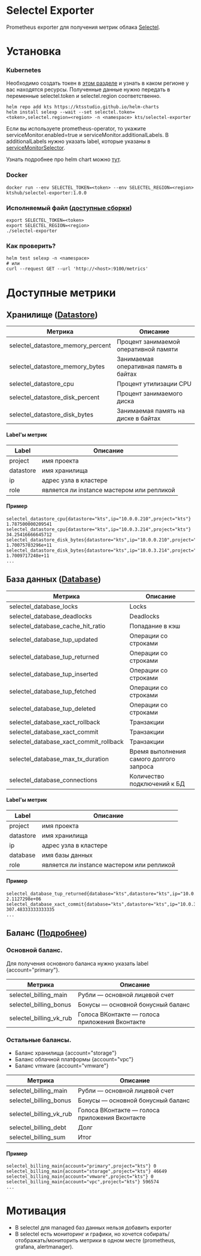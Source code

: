 # Selectel Exporter

Prometheus exporter для получения метрик облака [Selectel](https://selectel.ru).

# Установка

### Kubernetes
Необходимо создать токен в [этом разделе](https://my.selectel.ru/profile/apikeys) и узнать в каком регионе у вас находятся ресурсы.
Полученные данные нужно передать в переменные selectel.token и selectel.region соответственно.
```shell
helm repo add kts https://ktsstudio.github.io/helm-charts
helm install selexp --wait --set selectel.token=<token>,selectel.region=<region> -n <namespace> kts/selectel-exporter 
```
Если вы используете prometheus-operator, то укажите serviceMonitor.enabled=true и serviceMonitor.additionalLabels. В additionalLabels нужно указать label, которые указаны в [serviceMonitorSelector](https://github.com/prometheus-operator/prometheus-operator/blob/master/Documentation/user-guides/getting-started.md).

Узнать подробнее про helm chart можно [тут](https://github.com/ktsstudio/helm-charts/tree/main/charts/selectel-exporter).

### Docker
```shell
docker run --env SELECTEL_TOKEN=<token> --env SELECTEL_REGION=<region> ktshub/selectel-exporter:1.0.0
```

### Исполняемый файл ([доступные сборки](https://github.com/ktsstudio/selectel-exporter/releases))
```shell
export SELECTEL_TOKEN=<token>
export SELECTEL_REGION=<region>
./selectel-exporter 
```

### Как проверить?

```shell
helm test selexp -n <namespace>
# или
curl --request GET --url 'http://<host>:9100/metrics' 
```

# Доступные метрики 

## Хранилище ([Datastore](https://developers.selectel.ru/docs/selectel-cloud-platform/dbaas_api/))
Метрика | Описание
--------|----------
selectel_datastore_memory_percent|Процент занимаемой оперативной памяти
selectel_datastore_memory_bytes|Занимаемая оперативная память в байтах
selectel_datastore_cpu|Процент утилизации CPU
selectel_datastore_disk_percent|Процент занимаемого диска
selectel_datastore_disk_bytes|Занимаемая память на диске в байтах

#### Label'ы метрик
Label | Описание
--------|----------
project|имя проекта 
datastore|имя хранилища
ip|адрес узла в кластере
role|является ли instance мастером или репликой

#### Пример
    selectel_datastore_cpu{datastore="kts",ip="10.0.0.210",project="kts"} 1.787500000209541
    selectel_datastore_cpu{datastore="kts",ip="10.0.3.214",project="kts"} 34.25416666645712
    selectel_datastore_disk_bytes{datastore="kts",ip="10.0.0.210",project="kts"} 1.70075703296e+11
    selectel_datastore_disk_bytes{datastore="kts",ip="10.0.3.214",project="kts"} 1.7009717248e+11
    ...

## База данных ([Database](https://developers.selectel.ru/docs/selectel-cloud-platform/dbaas_api/))
Метрика | Описание
--------|----------
selectel_database_locks|Locks
selectel_database_deadlocks|Deadlocks
selectel_database_cache_hit_ratio|Попадание в кэш
selectel_database_tup_updated|Операции со строками
selectel_database_tup_returned|Операции со строками
selectel_database_tup_inserted|Операции со строками
selectel_database_tup_fetched|Операции со строками
selectel_database_tup_deleted|Операции со строками
selectel_database_xact_rollback|Транзакции
selectel_database_xact_commit|Транзакции
selectel_database_xact_commit_rollback|Транзакции
selectel_database_max_tx_duration|Время выполнения самого долгого запроса
selectel_database_connections|Количество подключений к БД

#### Label'ы метрик
Label | Описание
--------|----------
project|имя проекта
datastore|имя хранилища
ip|адрес узла в кластере
database|имя базы данных
role|является ли instance мастером или репликой

#### Пример
    selectel_database_tup_returned{database="kts",datastore="kts",ip="10.0.3.214",project="kts"} 2.1127298e+06
    selectel_database_xact_commit{database="kts",datastore="kts",ip="10.0.3.214",project="kts"} 307.48333333333335
    ...

## Баланс ([Подробнее](https://kb.selectel.ru/docs/control-panel-actions/billing/balance/))

### Основной баланс. 
Для получения основного баланса нужно указать label {account="primary"}. 

Метрика | Описание
--------|----------
selectel_billing_main|Рубли — основной лицевой счет 
selectel_billing_bonus|Бонусы — основной бонусный баланс
selectel_billing_vk_rub|Голоса ВКонтакте — голоса приложения Вконтакте

### Остальные балансы. 
- Баланс хранилища {account="storage"}
- Баланс облачной платформы {account="vpc"}
- Баланс vmware {account="vmware"}

Метрика | Описание
--------|----------
selectel_billing_main|Рубли — основной лицевой счет
selectel_billing_bonus|Бонусы — основной бонусный баланс
selectel_billing_vk_rub|Голоса ВКонтакте — голоса приложения Вконтакте
selectel_billing_debt|Долг
selectel_billing_sum|Итог

#### Пример
    selectel_billing_main{account="primary",project="kts"} 0
    selectel_billing_main{account="storage",project="kts"} 46649
    selectel_billing_main{account="vmware",project="kts"} 0
    selectel_billing_main{account="vpc",project="kts"} 596574
    ...

# Мотивация

- В selectel для managed баз данных нельзя добавить exporter
- В selectel есть мониторинг и графики, но хочется собирать/отображать/мониторить метрики в одном месте (prometheus, grafana, alertmanager).
